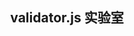 <center><h2>validator.js 实验室</h2></center>
<vuep template="#example"></vuep>
<script v-pre type="text/x-template" id="example">
  <template>
    <div>
      <p>Hello, validator.js!</p>
      <p><b>fails</b>: {{fails}}</p>
      <p><b>msg</b>: {{msg}}</p>
      <b>all:</b>
      <p class="code">
        {{result}}
      </p>
      <button class="btn" @click="run">run</button>
    </div>
  </template>
  <script>
    var data = {
      name: 'validator',
      nickname: 'validator.js',
      password: '123456',
      confirm_password: '1234561'
    }
    var constraints = {
      name: [
        {required: true, msg: 'name字段不能为空'},
        {type: String, msg: 'name字段必须是字符串'},
        {length: [3, 20], msg: 'name字段保持3~20字符'},
      ],
      nickname: {length: [3, 20], msg: 'nickname字段保持3~20字符'},
      password: {required: true, not: '123456', min: 6, msg: 'password验证不通过'},
      confirm_password: {eq: data.password, msg: '两次输入密码不一致'}
    }
    module.exports = {
      data: {
        data: data,
        constraints: constraints,
        result: null,
        fails: null,
        msg: ''
      },
      methods: {
        run: function () {
          // console.log(this)
          var valid = validator.validate(this.data, this.constraints)
          console.log(valid)
          this.fails = valid.fails()
          this.msg = valid.first()
          this.result = valid.all()
        }
      }
    }
  </script>
</script>
